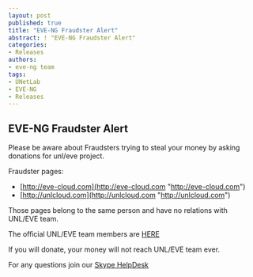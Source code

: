 ```yaml
---
layout: post
published: true
title: "EVE-NG Fraudster Alert"
abstract: ! "EVE-NG Fraudster Alert"
categories:
- Releases
authors:
- eve-ng team
tags:
- UNetLab
- EVE-NG
- Releases
---
```


## EVE-NG Fraudster Alert

Please be aware about Fraudsters trying to steal your money by asking donations for unl/eve project.

Fraudster pages:


* [http://eve-cloud.com](http://eve-cloud.com "http://eve-cloud.com") 
* [http://unlcloud.com](http://unlcloud.com "http://unlcloud.com") 

Those pages belong to the same person and have no relations with UNL/EVE team.

The official UNL/EVE team members are [HERE](http://www.unetlab.com/about/#toc1 "UNL/EVE Team") 

If you will donate, your money will not reach UNL/EVE team ever.

For any questions join our [Skype HelpDesk](https://join.skype.com/N3cNlMa9Z60d "Skype HelpDesk") 

